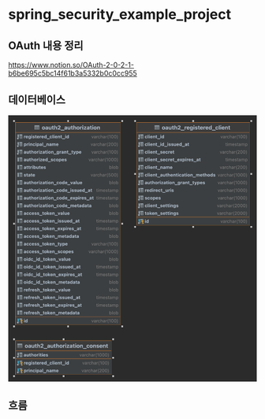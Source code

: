 # spring_security_example_project

## OAuth 내용 정리
https://www.notion.so/OAuth-2-0-2-1-b6be695c5bc14f61b3a5332b0c0cc955

## 데이터베이스
<img src="./security_exxample_erd.png">

## 흐름
